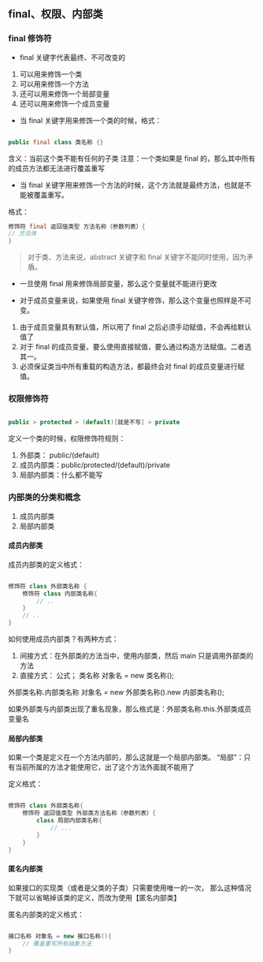 ## final、权限、内部类

### final 修饰符

- final 关键字代表最终、不可改变的

1. 可以用来修饰一个类
2. 可以用来修饰一个方法
3. 还可以用来修饰一个局部变量
4. 还可以用来修饰一个成员变量

- 当 final 关键字用来修饰一个类的时候，格式：

```java

public final class 类名称 {}

```

含义：当前这个类不能有任何的子类
注意：一个类如果是 final 的，那么其中所有的成员方法都无法进行覆盖重写

- 当 final 关键字用来修饰一个方法的时候，这个方法就是最终方法，也就是不能被覆盖重写。

格式：

```java
修饰符 final 返回值类型 方法名称（参数列表）{
// 方法体
}
```

> 对于类、方法来说，abstract 关键字和 final 关键字不能同时使用，因为矛盾。

- 一旦使用 final 用来修饰局部变量，那么这个变量就不能进行更改

- 对于成员变量来说，如果使用 final 关键字修饰，那么这个变量也照样是不可变。

1. 由于成员变量具有默认值，所以用了 final 之后必须手动赋值，不会再给默认值了
2. 对于 final 的成员变量，要么使用直接赋值，要么通过构造方法赋值。二者选其一。
3. 必须保证类当中所有重载的构造方法，都最终会对 final 的成员变量进行赋值。

### 权限修饰符

```java

public > protected > (default)[就是不写] > private

```

定义一个类的时候，权限修饰符规则：

1. 外部类： public/(default)
2. 成员内部类：public/protected/(default)/private
3. 局部内部类：什么都不能写

### 内部类的分类和概念

1. 成员内部类
2. 局部内部类

#### 成员内部类

成员内部类的定义格式：

```java

修饰符 class 外部类名称 {
	修饰符 class 内部类名称{
		// ..
	}
	// ..
}

```

如何使用成员内部类？有两种方式：

1. 间接方式：在外部类的方法当中，使用内部类，然后 main 只是调用外部类的方法
2. 直接方式： 公式；
   类名称 对象名 = new 类名称();

外部类名称.内部类名称 对象名 = new 外部类名称().new 内部类名称();

如果外部类与内部类出现了重名现象，那么格式是：外部类名称.this.外部类成员变量名

#### 局部内部类

如果一个类是定义在一个方法内部的，那么这就是一个局部内部类。
“局部”：只有当前所属的方法才能使用它，出了这个方法外面就不能用了

定义格式：

```java

修饰符 class 外部类名称{
	修饰符 返回值类型 外部类方法名称（参数列表）{
		class 局部内部类名称{
			// ...
		}
	}
}

```

#### 匿名内部类

如果接口的实现类（或者是父类的子类）只需要使用唯一的一次，
那么这种情况下就可以省略掉该类的定义，而改为使用【匿名内部类】

匿名内部类的定义格式：

```java

接口名称 对象名 = new 接口名称(){
	// 覆盖重写所有抽象方法
}

```
